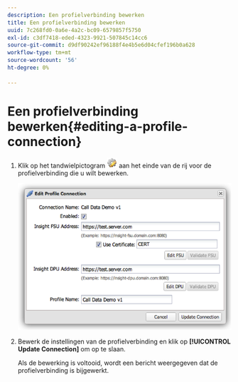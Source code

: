 ```yaml
---
description: Een profielverbinding bewerken
title: Een profielverbinding bewerken
uuid: 7c268fd0-0a6e-4a2c-bc09-6579857f5750
exl-id: c3df7418-eded-4323-9921-507845c14cc6
source-git-commit: d9df90242ef96188f4e4b5e6d04cfef196b0a628
workflow-type: tm+mt
source-wordcount: '56'
ht-degree: 0%

---
```


# Een profielverbinding bewerken{#editing-a-profile-connection}

1. Klik op het tandwielpictogram ![](assets/edit_icon.png) aan het einde van de rij voor de profielverbinding die u wilt bewerken.

   ![](assets/edit_profile_connection.png)

1. Bewerk de instellingen van de profielverbinding en klik op **[!UICONTROL Update Connection]** om op te slaan.

   Als de bewerking is voltooid, wordt een bericht weergegeven dat de profielverbinding is bijgewerkt.
